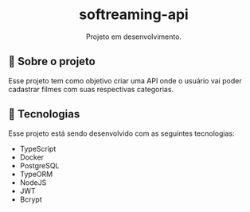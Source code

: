 <h1 align="center"> softreaming-api </h1>

<p align="center">
Projeto em desenvolvimento. 
</p>


## 📑 Sobre o projeto

Esse projeto tem como objetivo criar uma API onde o usuário vai poder cadastrar filmes com suas respectivas categorias.

## 🚀 Tecnologias

Esse projeto está sendo desenvolvido com as seguintes tecnologias:

- TypeScript
- Docker
- PostgreSQL
- TypeORM
- NodeJS
- JWT
- Bcrypt
